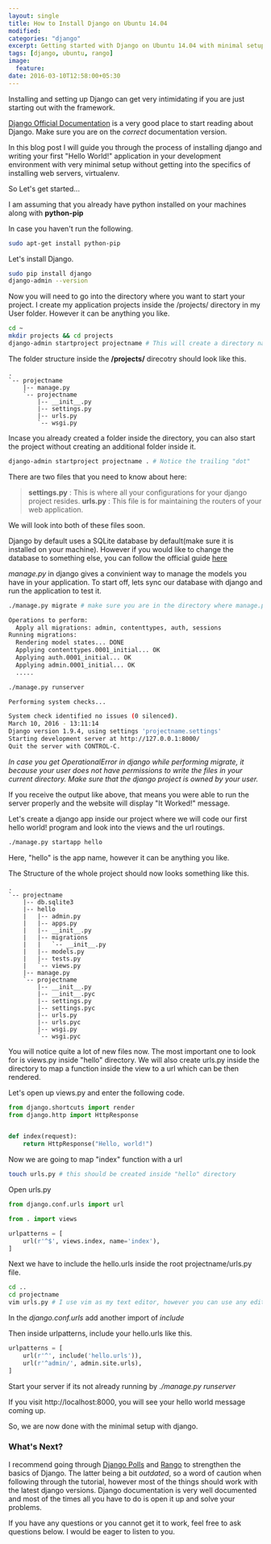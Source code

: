 ```yaml
---
layout: single
title: How to Install Django on Ubuntu 14.04
modified:
categories: "django"
excerpt: Getting started with Django on Ubuntu 14.04 with minimal setup and some useful tips and tricks to work your way around the project.
tags: [django, ubuntu, rango]
image:
  feature:
date: 2016-03-10T12:58:00+05:30
---
```


Installing and setting up Django can get very intimidating if you are just starting out with the framework.

[Django Official Documentation](https://docs.djangoproject.com/en/1.9/) is a very good place to start reading about Django. Make sure you are on the *correct* documentation version.

In this blog post I will guide you through the process of installing django and writing your first "Hello World!" application in your development environment with very minimal setup without getting into the specifics of installing web servers, virtualenv.

So Let's get started...

I am assuming that you already have python installed on your machines along with **python-pip**

In case you haven't run the following.

~~~ bash
sudo apt-get install python-pip
~~~

Let's install Django.

~~~~ bash
sudo pip install django
django-admin --version
~~~~

Now you will need to go into the directory where you want to start your project. I create my application projects inside the /projects/ directory in my User folder. However it can be anything you like.

~~~ bash
cd ~
mkdir projects && cd projects
django-admin startproject projectname # This will create a directory named "projectname" in the opt folder
~~~

The folder structure inside the **/projects/** direcotry should look like this.

~~~
.
`-- projectname
    |-- manage.py
    `-- projectname
        |-- __init__.py
        |-- settings.py
        |-- urls.py
        `-- wsgi.py
~~~

Incase you already created a folder inside the directory, you can also start the project without creating an additional folder inside it.

~~~ bash
django-admin startproject projectname . # Notice the trailing "dot"
~~~

There are two files that you need to know about here:

>**settings.py** : This is where all your configurations for your django project resides.
>**urls.py** : This file is for maintaining the routers of your web application.

We will look into both of these files soon.

Django by default uses a SQLite database by default(make sure it is installed on your machine). However if you would like to change the database to something else, you can follow the official guide [here](https://docs.djangoproject.com/en/1.9/ref/databases/)

*manage.py* in django gives a convinient way to manage the models you have in your application. To start off, lets sync our database with django and run the application to test it.  

~~~ bash
./manage.py migrate # make sure you are in the directory where manage.py is present.

Operations to perform:
  Apply all migrations: admin, contenttypes, auth, sessions
Running migrations:
  Rendering model states... DONE
  Applying contenttypes.0001_initial... OK
  Applying auth.0001_initial... OK
  Applying admin.0001_initial... OK
  .....

./manage.py runserver

Performing system checks...

System check identified no issues (0 silenced).
March 10, 2016 - 13:11:14
Django version 1.9.4, using settings 'projectname.settings'
Starting development server at http://127.0.0.1:8000/
Quit the server with CONTROL-C.

~~~

*In case you get OperationalError in django while performing migrate, it because your user does not have permissions to write the files in your current directory. Make sure that the django project is owned by your user.*

If you receive the output like above, that means you were able to run the server properly and the website will display "It Worked!" message.

Let's create a django app inside our project where we will code our first hello world! program and look into the views and the url routings.

~~~ bash
./manage.py startapp hello
~~~

Here, "hello" is the app name, however it can be anything you like.

The Structure of the whole project should now looks something like this.

~~~
.
`-- projectname
    |-- db.sqlite3
    |-- hello
    |   |-- admin.py
    |   |-- apps.py
    |   |-- __init__.py
    |   |-- migrations
    |   |   `-- __init__.py
    |   |-- models.py
    |   |-- tests.py
    |   `-- views.py
    |-- manage.py
    `-- projectname
        |-- __init__.py
        |-- __init__.pyc
        |-- settings.py
        |-- settings.pyc
        |-- urls.py
        |-- urls.pyc
        |-- wsgi.py
        `-- wsgi.pyc
~~~

You will notice quite a lot of new files now. The most important one to look for is views.py inside "hello" directory. We will also create urls.py inside the directory to map a function inside the view to a url which can be then rendered.

Let's open up views.py and enter the following code.

~~~ python
from django.shortcuts import render
from django.http import HttpResponse


def index(request):
    return HttpResponse("Hello, world!")
~~~

Now we are going to map "index" function with a url

~~~ bash
touch urls.py # this should be created inside "hello" directory
~~~

Open urls.py

~~~ python
from django.conf.urls import url

from . import views

urlpatterns = [
    url(r'^$', views.index, name='index'),
]
~~~

Next we have to include the hello.urls inside the root projectname/urls.py file.

~~~ bash
cd ..
cd projectname
vim urls.py # I use vim as my text editor, however you can use any editor of your choice.
~~~

In the *django.conf.urls* add another import of *include*

Then inside urlpatterns, include your hello.urls like this.

~~~ python
urlpatterns = [
    url(r'^', include('hello.urls')),
    url(r'^admin/', admin.site.urls),
]
~~~

Start your server if its not already running by *./manage.py runserver*

If you visit http://localhost:8000, you will see your hello world message coming up.

So, we are now done with the minimal setup with django.


### What's Next?

I recommend going through [Django Polls](https://docs.djangoproject.com/en/1.9/) and [Rango](http://www.tangowithdjango.com) to strengthen the basics of Django. The latter being a bit *outdated*, so a word of caution when following through the tutorial, however most of the things should work with the latest django versions. Django documentation is very well documented and most of the times all you have to do is open it up and solve your problems.

If you have any questions or you cannot get it to work, feel free to ask questions below. I would be eager to listen to you.
